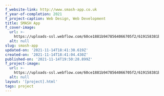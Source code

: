 ```yaml
---
f_website-link: http://www.smash-app.co.uk
f_year-of-completion: 2021
f_project-caption: Web Design, Web Development
title: SMASH App
f_cover-image:
  url: >-
    https://uploads-ssl.webflow.com/60ce1881b9478564066705f2/619158381b4f742297a1cfa8_Desktop.png
  alt: null
slug: smash-app
updated-on: '2021-11-14T18:41:30.619Z'
created-on: '2021-11-14T18:41:04.430Z'
published-on: '2021-11-14T19:50:28.899Z'
f_project-image:
  url: >-
    https://uploads-ssl.webflow.com/60ce1881b9478564066705f2/619158381b4f742297a1cfa8_Desktop.png
  alt: null
layout: '[project].html'
tags: project
---
```




